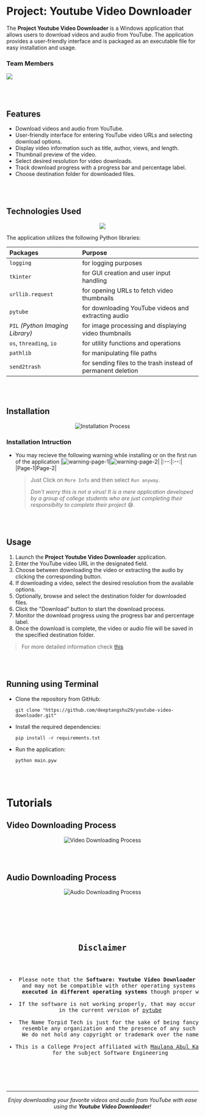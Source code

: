 # Project: Youtube Video Downloader

The **Project Youtube Video Downloader** is a Windows application that allows users to download videos and audio from YouTube. The application provides a user-friendly interface and is packaged as an executable file for easy installation and usage.



### Team Members
<picture><img src="https://github.com/deeptangshu29/youtube-video-downloader/assets/74810289/eaad8d5d-f249-4fb2-9b18-ec248d19fe1f" /></picture>

<br />
<br />

## Features
- Download videos and audio from YouTube.
- User-friendly interface for entering YouTube video URLs and selecting download options.
- Display video information such as title, author, views, and length.
- Thumbnail preview of the video.
- Select desired resolution for video downloads.
- Track download progress with a progress bar and percentage label.
- Choose destination folder for downloaded files.


<br />
<br />



## Technologies Used
<p align="center">
  <a href="https://skillicons.dev">
    <img src="https://skillicons.dev/icons?i=git,py" />
  </a>
</p>

The application utilizes the following Python libraries:

|Packages|Purpose|
|:---|:---|
|`logging`|for logging purposes|
|`tkinter`| for GUI creation and user input handling|
|`urllib.request`| for opening URLs to fetch video thumbnails|
|`pytube`| for downloading YouTube videos and extracting audio|
|`PIL` _(Python Imaging Library)_| for image processing and displaying video thumbnails|
|`os`, `threading`, `io`| for utility functions and operations|
|`pathlib`| for manipulating file paths|
|`send2trash`| for sending files to the trash instead of permanent deletion|

<br />
<br />

## Installation
<p align = "center">
<picture>
<img  src="https://github.com/deeptangshu29/youtube-video-downloader/assets/74810289/fc5d26ce-eb04-4428-a4a2-cb19efaf32ad" 
  alt="Installation Process"/>
</picture>
</p>


### Installation Intruction
   - You may recieve the following warning while installing or on the first run of the application
     |<picture><img src="https://github.com/deeptangshu29/youtube-video-downloader/assets/74810289/88f5bbc3-a121-4a51-9c3c-cb50201def85" alt="warning-page-1"></picture>|<picture><img src="https://github.com/deeptangshu29/youtube-video-downloader/assets/74810289/10ed242b-656a-4ac1-875b-051791db8eda" alt="warning-page-2"></picture>|
     |:--:|:--:|
     |Page-1|Page-2|

     > Just Click on `More Info` and then select `Run anyway`.
     > 
     > _Don't worry this is not a virus! It is a mere application developed by a group of college students who are just completing their responsibilty to complete their project_ 😅.



<br />
<br />

## Usage
1. Launch the **Project Youtube Video Downloader** application.
2. Enter the YouTube video URL in the designated field.
3. Choose between downloading the video or extracting the audio by clicking the corresponding button.
4. If downloading a video, select the desired resolution from the available options.
5. Optionally, browse and select the destination folder for downloaded files.
6. Click the "Download" button to start the download process.
7. Monitor the download progress using the progress bar and percentage label.
8. Once the download is complete, the video or audio file will be saved in the specified destination folder.
> For more detailed information check [this](#tutorials)

<br />
<br />

## Running using Terminal
- Clone the repository from GitHub:
    ```console
    git clone "https://github.com/deeptangshu29/youtube-video-downloader.git"
    ```
- Install the required dependencies:
    ```console
    pip install -r requirements.txt
    ```
- Run the application:
    ```console
    python main.pyw
    ```


<br />
<br />


# Tutorials


## Video Downloading Process
<p align = "center">
<picture>
<img  src="https://github.com/deeptangshu29/youtube-video-downloader/assets/74810289/2ec8dfee-f90b-4727-a245-150713db724e" 
  alt="Video Downloading Process"/>
</picture>
</p>


<br />
<br />


## Audio Downloading Process
<p align = "center">
<picture>
<img  src="https://github.com/deeptangshu29/youtube-video-downloader/assets/74810289/a001cba6-9feb-4774-a88a-f642b20172e4" 
  alt="Audio Downloading Process"/>
</picture>
</p>


<br />
<br />
<br />
<br />

<pre>
<h2 align="center">Disclaimer</h2>
<ul align="center">
<li> Please note that the <b>Software: Youtube Video Downloader</b> is specifically designed for Windows 
  and may not be compatible with other operating systems but the <b>project code may or can be 
  executed in different operating systems</b> though proper working is not guaranteed. </li>
<li> If the software is not working properly, that may occur due to a lack of maintenance or bugs 
  in the current version of <a href="https://github.com/pytube/pytube/issues">pytube</a></li>
<li> The Name Torpid Tech is just for the sake of being fancy and does not 
  resemble any organization and the presence of any such organisation is a pure coincidence. 
  We do not hold any copyright or trademark over the name Topid Tech</li>
<li>This is a College Project affiliated with <a href="https://makautwb.ac.in/">Maulana Abul Kalam Azad University of Technology</a>, West Bengal India 
  for the subject Software Engineering</li>
</pre>
<ul></ul>
<br />
<br />

---
<p align="center">
  <i>Enjoy downloading your favorite videos and audio from YouTube with ease using the <b>Youtube Video Downloader</b>!</i>
</p>

